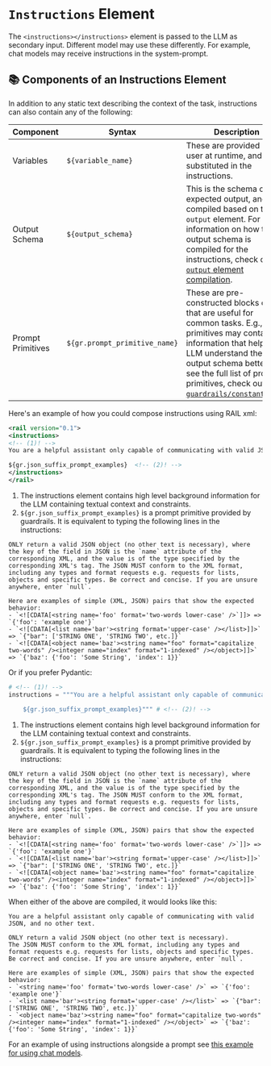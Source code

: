 # `Instructions` Element

The `<instructions></instructions>` element is passed to the LLM as secondary input. Different model may use these differently. For example, chat models may receive instructions in the system-prompt.

## 📚 Components of an Instructions Element

In addition to any static text describing the context of the task, instructions can also contain any of the following:

| Component         | Syntax                   | Description                                                                                                                                                                                                                                                                                                                             |
|-------------------|--------------------------|-----------------------------------------------------------------------------------------------------------------------------------------------------------------------------------------------------------------------------------------------------------------------------------------------------------------------------------------|
| Variables         | `${variable_name}`        | These are provided by the user at runtime, and substituted in the instructions.                                                                                                                                                                                                                                                             |
| Output Schema     | `${output_schema}`      | This is the schema of the expected output, and is compiled based on the  `output` element.  For more information on how the output schema is compiled for the instructions, check out [`output` element compilation](../output/#adding-compiled-output-element-to-prompt).                                                                    |
| Prompt Primitives | `${gr.prompt_primitive_name}` | These are pre-constructed blocks of text that are useful for common tasks. E.g., some primitives may contain information that helps the LLM understand the output schema better.  To see the full list of prompt primitives, check out [`guardrails/constants.xml`](https://github.com/guardrails-ai/guardrails/blob/main/guardrails/constants.xml). |


Here's an example of how you could compose instructions using RAIL xml:
```xml
<rail version="0.1">
<instructions>
<!-- (1)! -->
You are a helpful assistant only capable of communicating with valid JSON, and no other text.

${gr.json_suffix_prompt_examples}  <!-- (2)! -->
</instructions>
</rail>
```

1. The instructions element contains high level background information for the LLM containing textual context and constraints.
2. `${gr.json_suffix_prompt_examples}` is a prompt primitive provided by guardrails. It is equivalent to typing the following lines in the instructions:
````
ONLY return a valid JSON object (no other text is necessary), where the key of the field in JSON is the `name` attribute of the corresponding XML, and the value is of the type specified by the corresponding XML's tag. The JSON MUST conform to the XML format, including any types and format requests e.g. requests for lists, objects and specific types. Be correct and concise. If you are unsure anywhere, enter `null`.

Here are examples of simple (XML, JSON) pairs that show the expected behavior:
- `<![CDATA[<string name='foo' format='two-words lower-case' />`]]> => `{'foo': 'example one'}`
- `<![CDATA[<list name='bar'><string format='upper-case' /></list>]]>` => `{"bar": ['STRING ONE', 'STRING TWO', etc.]}`
- `<![CDATA[<object name='baz'><string name="foo" format="capitalize two-words" /><integer name="index" format="1-indexed" /></object>]]>` => `{'baz': {'foo': 'Some String', 'index': 1}}`
````

Or if you prefer Pydantic:
```py
# <!-- (1)! -->
instructions = """You are a helpful assistant only capable of communicating with valid JSON, and no other text.

    ${gr.json_suffix_prompt_examples}""" # <!-- (2)! -->
```


1. The instructions element contains high level background information for the LLM containing textual context and constraints.
2. `${gr.json_suffix_prompt_examples}` is a prompt primitive provided by guardrails. It is equivalent to typing the following lines in the instructions:
````
ONLY return a valid JSON object (no other text is necessary), where the key of the field in JSON is the `name` attribute of the corresponding XML, and the value is of the type specified by the corresponding XML's tag. The JSON MUST conform to the XML format, including any types and format requests e.g. requests for lists, objects and specific types. Be correct and concise. If you are unsure anywhere, enter `null`.

Here are examples of simple (XML, JSON) pairs that show the expected behavior:
- `<![CDATA[<string name='foo' format='two-words lower-case' />`]]> => `{'foo': 'example one'}`
- `<![CDATA[<list name='bar'><string format='upper-case' /></list>]]>` => `{"bar": ['STRING ONE', 'STRING TWO', etc.]}`
- `<![CDATA[<object name='baz'><string name="foo" format="capitalize two-words" /><integer name="index" format="1-indexed" /></object>]]>` => `{'baz': {'foo': 'Some String', 'index': 1}}`
````

When either of the above are compiled, it would looks like this:
```
You are a helpful assistant only capable of communicating with valid JSON, and no other text.

ONLY return a valid JSON object (no other text is necessary).
The JSON MUST conform to the XML format, including any types and format requests e.g. requests for lists, objects and specific types.
Be correct and concise. If you are unsure anywhere, enter `null`.

Here are examples of simple (XML, JSON) pairs that show the expected behavior:
- `<string name='foo' format='two-words lower-case' />` => `{'foo': 'example one'}`
- `<list name='bar'><string format='upper-case' /></list>` => `{"bar": ['STRING ONE', 'STRING TWO', etc.]}`
- `<object name='baz'><string name="foo" format="capitalize two-words" /><integer name="index" format="1-indexed" /></object>` => `{'baz': {'foo': 'Some String', 'index': 1}}`
```


For an example of using instructions alongside a prompt see [this example for using chat models](../examples/guardrails_with_chat_models.ipynb).